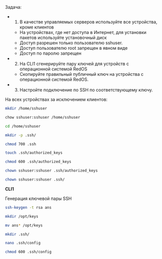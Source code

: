Задача:
 - 1. В качестве управляемых серверов используйте все устройства, кроме клиентов
     - На устройствах, где нет доступа в Интернет, для установки пакетов используйте установочный диск
     - Доступ разрешен только пользователю sshuser.
     - Доступ пользователю root запрещен в явном виде
     - Доступ по паролю запрещен
 - 2. На CLI1 сгенерируйте пару ключей для устройств с операционной системой RedOS
     - Скопируйте правильный публичный ключ на устройства с операционной системой RedOS.
 - 3. Настройте подключение по SSH по соответствующему ключу.

На всех устройствах за исключением клиентов:

```bash
mkdir /home/sshuser
```

```bash
chow sshuser:sshuser /home/sshuser
```

```bash
cd /home/sshuser
```

```bash
mkdir -p .ssh/
```

```bash
chmod 700 .ssh
```

```bash
touch .ssh/authorized_keys
```

```bash
chmod 600 .ssh/authorized_keys
```

```bash
chown sshuser:sshuser .ssh/authorized_keys
```

```bash
chown sshuser:sshuser .ssh/
```

**CLI1**

Генерация ключевой пары SSH

```bash
ssh-keygen -t rsa ans
```

```bash
mkdir /opt/keys
```

```bash
mv ans* /opt/keys
```

```bash
mkdir .ssh/
```

```bash
nano .ssh/config
```



```bash
chmod 600 .ssh/config
```